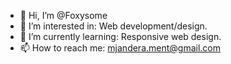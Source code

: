 - 👋 Hi, I’m @Foxysome
- 👀 I’m interested in: Web development/design.
- 🌱 I’m currently learning: Responsive web design.
- 📫 How to reach me: mjandera.ment@gmail.com

<!---
Foxysome/Foxysome is a ✨ special ✨ repository because its `README.md` (this file) appears on your GitHub profile.
You can click the Preview link to take a look at your changes.
--->
